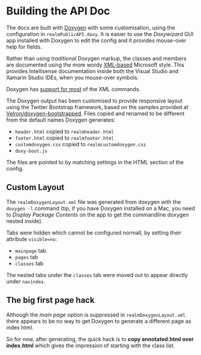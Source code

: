 Building the API Doc
====================

The docs are built with [Doxygen](http://www.doxygen.org) with some customisation, using the configuration in `realmPublicAPI.doxy`. It is easier to use the _Doxywizard_ GUI app installed with Doxygen to edit the config and it provides mouse-over help for fields.

Rather than using _traditional_ Doxygen markup, the classes and members are documented using the more wordy [XML-based](https://msdn.microsoft.com/en-us/library/b2s063f7.aspx) Microsoft style. This provides Intellisense documentation inside both the Visual Studio and Xamarin Studio IDEs, when you mouse-over symbols.

Doxygen has [support for most](http://www.stack.nl/~dimitri/doxygen/manual/xmlcmds.html) of the XML commands.

The Doxygen output has been customised to provide responsive layout using the Twitter Bootstrap framework, based on the samples provided at [Velron/doxygen-bootstrapped](https://github.com/Velron/doxygen-bootstrapped/). Files copied and renamed to be different from the default names Doxygen generates:

* `header.html` copied to `realmheader.html`
* `footer.html` copied to `realmfooter.html`
* `customdoxygen.css` copied to `realmcustomdoxygen.css`
* `doxy-boot.js`

The files are pointed to by matching settings in the HTML section of the config.

## Custom Layout
The `realmDoxygenLayout.xml` file was generated from doxygen with the `doxygen -l` command (tip, if you have Doxygen installed on a Mac, you need to _Display Package Contents_ on the app to get the commandline doxygen nested inside).

Tabs were hidden which cannot be configured normall, by setting their attribute `visible=no`:

* `mainpage` tab
* `pages` tab
* `classes` tab

The nested tabs under the `classes` tab were moved out to appear directly under `navindex`.

## The big first page hack
Although the _main page_ option is suppressed in `realmDoxygenLayout.xml` there appears to be no way to get Doxygen to generate a different page as index.html.

So for now, after generating, the quick hack is to **copy annotated.html over index.html** which gives the impression of starting with the class list.